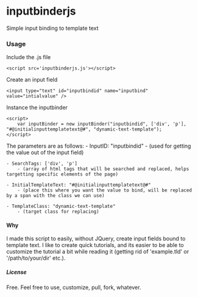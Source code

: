 # inputbinderjs
Simple input binding to template text

### Usage

Include the .js file

`<script src='inputbinderjs.js'></script>`

Create an input field

`<input type="text" id="inputbindid" name="inputbind" value="intialvalue" />`

Instance the inputbinder

```
<script>
	var inputBinder = new inputBinder("inputbindid", ['div', 'p'], "#@initialinputtemplatetext@#", "dynamic-text-template");
</script>
```

The parameters are as follows:
	- InputID: "inputbindid" 
		- (used for getting the value out of the input field)
	
	- SearchTags: ['div', 'p'] 
		- (array of html tags that will be searched and replaced, helps targetting specific elements of the page) 
	
	- InitialTemplateText: "#@initialinputtemplatetext@#" 
		- (place this where you want the value to bind, will be replaced by a span with the class we can use)
	
	- TemplateClass: "dynamic-text-template" 
		- (target class for replacing)


#### Why

I made this script to easily, without JQuery, create input fields bound to template text. I like to create quick tutorials, and its easier to be able to customize the tutorial a bit while reading it (getting rid of 'example.tld' or '/path/to/your/dir' etc.).

##### License

Free. Feel free to use, customize, pull, fork, whatever. 